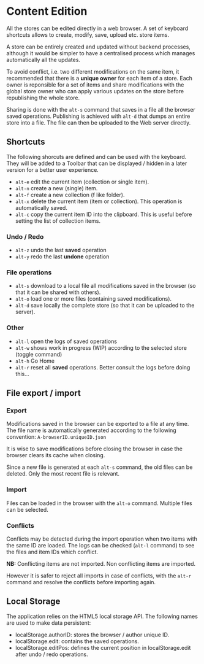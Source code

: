 # Content Edition

All the stores can be edited directly in a web browser. A set of keyboard shortcuts allows to create, modify, save, upload etc. store items.

A store can be entirely created and updated without backend processes, although it would be simpler to have a centralised process which manages automatically all the updates.

To avoid conflict, i.e. two different modifications on the same item, it recommended that there is a **unique owner** for each item of a store. Each owner is reponsible for a set of items and share modifications with the global store owner who can apply various updates on the store before republishing the whole store. 

Sharing is done with the `alt-s` command that saves in a file all the browser saved operations.
Publishing is achieved with `alt-d` that dumps an entire store into a file. The file can then be uploaded to the Web server directly.

## Shortcuts

The following shorcuts are defined and can be used with the keyboard. They will be added to a Toolbar that can be displayed / hidden in a later version for a better user experience.

* `alt-e` edit the current item (collection or single item).
* `alt-n` create a new (single) item.
* `alt-f` create a new collection (f like folder).
* `alt-x` delete the current item (item or collection). This operation is automatically saved.
* `alt-c` copy the current item ID into the clipboard. This is useful before setting the list of collection items.

### Undo / Redo
* `alt-z` undo the last **saved** operation 
* `alt-y` redo the last **undone** operation 

### File operations
* `alt-s` download to a local file all modifications saved in the browser (so that it can be shared with others).
* `alt-o` load one or more files (containing saved modifications).
* `alt-d` save locally the complete store (so that it can be uploaded to the server).

### Other
* `alt-l` open the logs of saved operations
* `alt-w` shows work in progress (WIP) according to the selected store (toggle command)
* `alt-h` Go Home
* `alt-r` reset all **saved** operations. Better consult the logs before doing this...
 
## File export / import

### Export
Modifications saved in the browser can be exported to a file at any time. The file name is automatically generated according to the following convention: `A-browserID.uniqueID.json`

It is wise to save modifications before closing the browser in case the browser clears its cache when closing.

Since a new file is generated at each `alt-s` command, the old files can be deleted. Only the most recent file is relevant.

### Import
Files can be loaded in the browser with the `alt-o` command. Multiple files can be selected.

### Conflicts
Conflicts may be detected during the import operation when two items with the same ID are loaded. The logs can be checked (`alt-l` command) to see the files and item IDs which conflict. 

**NB:** Conflicting items are not imported.
Non conflicting items are imported.

However it is safer to reject all imports in case of conflicts, with the `alt-r` command and resolve the conflicts before importing again.

## Local Storage
The application relies on the HTML5 local storage API. The following names are used to make data persistent:
* localStorage.authorID: stores the browser / author unique ID.
* localStorage.edit: contains the saved operations.
* localStorage.editPos: defines the current position in localStorage.edit after undo / redo operations. 




